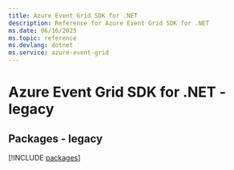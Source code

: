 ```yaml
---
title: Azure Event Grid SDK for .NET
description: Reference for Azure Event Grid SDK for .NET
ms.date: 06/16/2025
ms.topic: reference
ms.devlang: dotnet
ms.service: azure-event-grid
---
```

# Azure Event Grid SDK for .NET - legacy
## Packages - legacy
[!INCLUDE [packages](event-grid-index.md)]